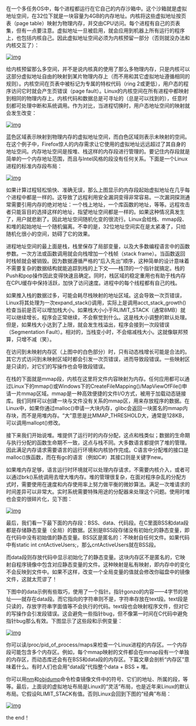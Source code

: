 在一个多任务OS中，每个进程都运行在它自己的内存沙箱中。这个沙箱就是虚拟地址空间，在32位下就是一块容量为4GB的内存地址。内核将这些虚拟地址按页表（page table）映射为物理内存，并交由CPU访问。每个进程有自己的页表集，但有一点要注意。虚拟地址一旦被启用，就会应用到机器上所有运行的程序上，也包括内核自己。因此虚拟地址空间必须为内核预留一部分（否则就没办法和内核交互了）：

[![img](http://static.duartes.org/img/blogPosts/kernelUserMemorySplit.png)](http://static.duartes.org/img/blogPosts/kernelUserMemorySplit.png%5C%22+target=%5C%22_blank%5C%22+target=%5C%22_blank%5C%22+target=%5C%22_blank%5C%22+target=%5C%22_blank)

给内核预留那么多空间，并不是说内核真的使用了那么多物理内存，只是内核可以这部分虚拟地址自由的映射到某片物理内存上（而不用和其它虚拟地址遵循相同的规则）。内核空间在页表中被标记为专属的特权代码（ring 2或更低），用户态的程序访问它时就会产生页错误（page fault）。Linux的内核空间在所有进程中都映射到相同的物理内存上。内核代码和数据总是可寻址的（总是可以找到的），任意时刻都可处理中断和系统调用。作为对比，当进程切换时，用户态地址空间的映射就会发生改变：

[![img](http://static.duartes.org/img/blogPosts/virtualMemoryInProcessSwitch.png)](http://static.duartes.org/img/blogPosts/virtualMemoryInProcessSwitch.png%5C%22+target=%5C%22_blank%5C%22+target=%5C%22_blank%5C%22+target=%5C%22_blank%5C%22+target=%5C%22_blank)

蓝色区域表示映射到物理内存的虚拟地址空间，而白色区域则表示未映射的空间。在这个例子中，Firefox惊人的内存需求让它使用的虚拟地址远远超过了其自身的地址空间。内存地址空间是按堆、栈这样的内存段进行管理的。要记住内存段就是简单的一个内存地址范围，而且与Intel风格的段没有任何关系。下面是一个Linux进程的标准内存段布局：

[![img](http://static.duartes.org/img/blogPosts/linuxFlexibleAddressSpaceLayout.png)](http://static.duartes.org/img/blogPosts/linuxFlexibleAddressSpaceLayout.png%5C%22+target=%5C%22_blank%5C%22+target=%5C%22_blank%5C%22+target=%5C%22_blank%5C%22+target=%5C%22_blank)

如果计算过程轻松愉快、准确无误，那么上图显示的内存段起始虚拟地址在几乎每个进程中都是一样的。这导致了远程利用安全漏洞变得非常容易。一次漏洞探测通常需要引用内存的绝对地址：一个栈上地址，一个库函数的地址，等等。远程攻击者只能盲目的选择这样的地址，指望地址空间都是一样的。如果这种情况真发生了，用户就悲剧了。因此地址空间随机化变的很流行。Linux会给栈、mmap段、和堆的起始地址一个随机偏离。不幸的是，32位地址空间实在是太紧凑了，只给随机化很小的空间，妨碍了它的效果。

进程地址空间的最上面是栈，栈里保存了局部变量，以及大多数编程语言中的函数参数。一次方法或函数调用就会向栈增加一个栈帧（stack frame）。当函数返回时栈帧就会被销毁。因为数据遵循严格的“后入先出”顺序，这种简单的设计意味着不需要复杂的数据结构就能追踪到栈的上下文——栈顶的一个指针就搞定。栈的Push和pop操作因此变得快速且确定。同时，栈区域的稳定重用也有助于栈内存在CPU缓存中保持活跃，加快了访问速度。进程中的每个线程都有自己的栈。

如果推入栈的数据过多，可能会耗尽栈映射的地址区域。这会导致一次页错误，Linux将其处理为一次expand_stack()调用，实际上是调用acct_stack_growth()检查当前是否可以增加栈大小。如果栈大小小于RLIMIT_STACK（通常8MB）就可以继续增长，程序会正常继续，不会察觉到什么。这是栈大小调整的默认处理。但是，如果栈大小达到了上限，就会发生栈溢出，程序会接到一次段错误（Segmentation Fault）。相对的，当栈变小时，不会缩减栈大小。这就像联邦预算，只增不减（笑）。

在访问到未映射内存区（上图中的白色部分）时，只有动态栈增长可能是合法的。其它方式访问到未映射区域时都会引发一次页错误，进而导致段错误。一些映射区是只读的，对它们的写操作也会导致段错误。

在栈的下面就是mmap段，内核在这里将文件内容映射为内存。任何应用都可以通过Linux下的mmap()或Windows下的CreateFileMapping()/MapViewOfFile()申请一片mmap区域。mmap是一种高效便捷的文件I/O方式，被用于加载动态链接库。我们同样可以创建一块与文件没有关系的mmap区，用来存放程序的数据。在Linux中，如果你通过malloc()申请一大块内存，glibc会返回一块匿名的mmap内存块，而不是用堆内存。“大”意思是比MMAP_THRESHOLD大，通常是128KB，可以调用mallopt()修改。

接下来我们开始说堆。堆提供了运行时的内存分配，这点和栈类似；数据的生命期与执行分配的函数生命期不一致，这点与栈不同。大多数语言都提供了堆的管理。因此满足内存请求需要语言的运行环境和内核协作完成。C语言中分配堆的接口是malloc()族函数，而在有gc的语言（例如C#）其接口则是关键字new。

如果堆内存足够，语言运行时环境就可以处理内存请求，不需要内核介入，或者可以通过brk()系统调用去增大堆内存。堆的管理很复杂，在面对程序杂乱的分配方式时，需要使用在速度和内存使用率上努力做平衡的微妙算法。满足一次堆请求的时间差异可以非常大。实时系统需要特殊用途的分配器来处理这个问题。使用时堆也会变的很碎片化，见下图：

[![img](http://static.duartes.org/img/blogPosts/fragmentedHeap.png)](http://static.duartes.org/img/blogPosts/fragmentedHeap.png%5C%22+target=%5C%22_blank%5C%22+target=%5C%22_blank%5C%22+target=%5C%22_blank%5C%22+target=%5C%22_blank)



最后，我们看一下最下面的内存段：BSS、data、代码段。在C里面BSS和data段都是存储静态变量（全局）的数据。区别是BSS段存储没有初始化的静态变量，即在代码中没有初始值的静态变量。BSS区是匿名的：不映射自任何文件。如果代码中有static int cntActiveUsers;，那么cntActiveUsers就在BSS段。

而data段则存放代码中显示初始化了的静态变量。这块内存区不是匿名的，它映射自程序镜像中包含对应静态变量的文件。这种映射是私有映射，即内存中的变化不会反映到文件中。如果不这样，改变一个全局变量的值就会修改你磁盘中的镜像文件，这就太荒谬了！

下图中的data示例有些取巧，使用了一个指针。指针gonzo的内容——4字节的地址——就存在data段。而它指向的字符串则不是，字符串存放在text段。text段是只读的，存放字符串字面值等不会执行的代码。text段也会映射程序文件，但对它的写操作会引发段错误。这会避免一些指针bug，但不像第一时间在C代码中避免指针bug那么有效。下图显示了这些段和示例变量：

[![img](http://static.duartes.org/img/blogPosts/mappingBinaryImage.png)](http://static.duartes.org/img/blogPosts/mappingBinaryImage.png%5C%22+target=%5C%22_blank%5C%22+target=%5C%22_blank%5C%22+target=%5C%22_blank%5C%22+target=%5C%22_blank)



你可以读/proc/pid_of_process/maps来检查一个Linux进程的内存区。一个内存段可能包含多个内存区。例如，每个mmap映射的文件都会在mmap段有一个单独的内存区，而动态库还会有在BSS和data段的内存区。下篇文章会剖析“内存区”意味着什么。有时人们也会用“data段”代指整个data + BSS + 堆。

你可以用[nm](http://manpages.ubuntu.com/manpages/intrepid/en/man1/nm.1.html%5C%22+.=%5C%22outline:+none;+text-decoration:+none;+color:+rgb%2861,+129,+238%29;+border-bottom-width:+1px;+border-bottom-.:+dashed;%5C%22+target=%5C%22_blank%5C%22+target=%5C%22_blank%5C%22+target=%5C%22_blank%5C%22+target=%5C%22_blank%5C%22+target=%5C%22_blank%5C%22+target=%5C%22_blank)和[objdump](http://manpages.ubuntu.com/manpages/intrepid/en/man1/objdump.1.html%5C%22+.=%5C%22outline:+none;+text-decoration:+none;+color:+rgb%2861,+129,+238%29;+border-bottom-width:+1px;+border-bottom-.:+dashed;%5C%22+target=%5C%22_blank%5C%22+target=%5C%22_blank%5C%22+target=%5C%22_blank%5C%22+target=%5C%22_blank%5C%22+target=%5C%22_blank%5C%22+target=%5C%22_blank)命令检查镜像文件中的符号、它们的地址、所属的段，等等。最后，上面说的虚拟地址布局是Linux的“灵活”布局，也是近年来Linux的默认布局。它假设RLIMIT_STACK有值。否则Linux会回到下图的“经典”布局：

[![img](https://edu.unigress.com/data/attachment/album/201704/10/090207kdjr6rzr3rclgddr.png)](http://bbs.unigress.com/data/attachment/album/201704/10/090207kdjr6rzr3rclgddr.png%5C%22+target=%5C%22_blank%5C%22+target=%5C%22_blank)

the end！
